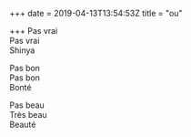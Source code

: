 +++
date = 2019-04-13T13:54:53Z
title = "ou"

+++ 
Pas vrai   
Pas vrai    
Shinya   
   
Pas bon   
Pas bon   
Bonté   
   
Pas beau   
Très beau   
Beauté  